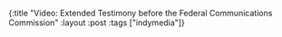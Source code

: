 {:title "Video: Extended Testimony before the Federal Communications Commission"
:layout :post
:tags  ["indymedia"]}

<object width="425" height="344"><param name="movie" value="http://www.youtube.com/v/NvtByjyGRv4&hl=en&fs=1"></param><param name="allowFullScreen" value="true"></param><param name="allowscriptaccess" value="always"></param><embed src="http://www.youtube.com/v/NvtByjyGRv4&hl=en&fs=1" type="application/x-shockwave-flash" allowscriptaccess="always" allowfullscreen="true" width="425" height="344"></embed></object>
